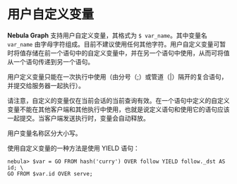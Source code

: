 # 用户自定义变量

**Nebula Graph** 支持用户自定义变量，其格式为 `$ var_name`。其中变量名 `var_name` 由字母字符组成。目前不建议使用任何其他字符。用户自定义变量可暂时将值存储在前一个语句中的自定义变量中，并在另一个语句中使用，从而可将值从一个语句传递到另一个语句。

用户定义变量只能在一次执行中使用（由分号（;）或管道（|）隔开的复合语句，并提交给服务器一起执行）。

请注意，自定义的变量仅在当前会话的当前查询有效。在一个语句中定义的自定义变量不能在其他客户端和其他执行中使用，也就是说定义语句和使用它的语句应该一起提交。当客户端发送执行时，变量会自动释放。

用户变量名称区分大小写。

使用自定义变量的一种方法是使用 YIELD 语句：

```ngql
nebula> $var = GO FROM hash('curry') OVER follow YIELD follow._dst AS id; \
GO FROM $var.id OVER serve;
```
